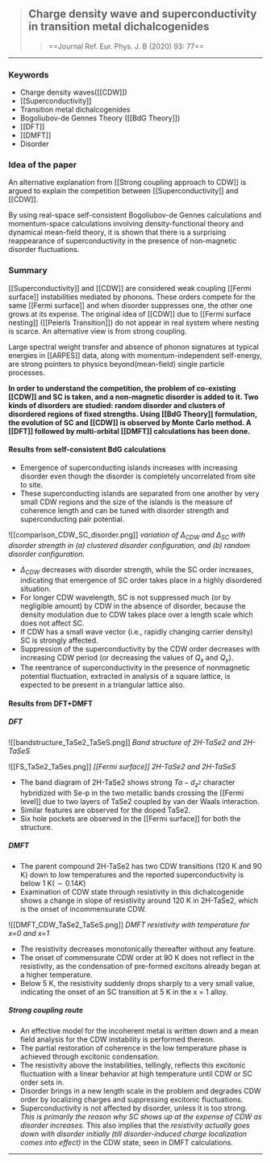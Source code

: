 >## Charge density wave and superconductivity in transition metal dichalcogenides
>>==Journal Ref.  Eur. Phys. J. B (2020) 93: 77==

---
### Keywords 
- Charge density waves([[CDW]])
- [[Superconductivity]]
- Transition metal dichalcogenides
-  Bogoliubov-de Gennes Theory ([[BdG Theory]])
- [[DFT]]
- [[DMFT]]
- Disorder

### Idea of the paper 
An alternative explanation from [[Strong coupling approach to CDW]] is argued to explain the competition between [[Superconductivity]] and [[CDW]].

By using real-space self-consistent Bogoliubov-de Gennes calculations and momentum-space calculations involving density-functional theory and dynamical mean-field theory, it is shown that there is a surprising reappearance of superconductivity in the presence of non-magnetic disorder fluctuations. 

### Summary 
[[Superconductivity]] and [[CDW]] are considered weak coupling [[Fermi surface]] instabilities mediated by phonons. These orders compete for the same [[Fermi surface]] and when disorder suppresses one, the other one grows at its expense. The original idea of [[CDW]] due to [[Fermi surface nesting]] ([[Peierls Transition]]) do not appear in real system where nesting is scarce. An alternative view is from strong coupling.

Large spectral weight transfer and absence of phonon signatures at typical energies in [[ARPES]] data, along with momentum-independent self-energy, are strong pointers to physics beyond(mean-field) single particle processes. 

**In order to understand the competition, the problem of co-existing [[CDW]] and SC is taken, and a non-magnetic disorder is added to it. Two kinds of disorders are studied: random disorder and clusters of disordered regions of fixed strengths. Using [[BdG Theory]] formulation, the evolution of SC and [[CDW]] is observed by Monte Carlo method. A [[DFT]] followed by multi-orbital [[DMFT]] calculations has been done.** 

#### Results from self-consistent BdG calculations 
- Emergence of superconducting islands increases with increasing disorder even though the disorder is completely uncorrelated from site to site. 
- These superconducting islands are separated from one another by very small CDW regions and the size of the islands is the measure of coherence length and can be tuned with disorder strength and superconducting pair potential.

![[comparison_CDW_SC_disorder.png]]
*variation of $\Delta_{CDW}$ and $\Delta_{SC}$ with disorder strength in (a) clustered disorder configuration, and (b) random disorder configuration.*

- $\Delta_{CDW}$ decreases with disorder strength, while the SC order increases, indicating that emergence of SC order takes place in a highly disordered situation. 
- For longer CDW wavelength, SC is not suppressed much (or by negligible amount) by CDW in the absence of disorder, because the density modulation due to CDW takes place over a length scale which does not affect SC. 
- If CDW has a small wave vector (i.e., rapidly changing carrier density) SC is strongly affected.
- Suppression of the superconductivity by the CDW order decreases with increasing CDW period (or decreasing the values of $Q_x$ and $Q_y$).
- The reentrance of superconductivity in the presence of nonmagnetic potential fluctuation, extracted in analysis of a square lattice, is expected to be present in a triangular lattice also. 

#### Results from DFT+DMFT 
##### DFT
![[bandstructure_TaSe2_TaSeS.png]]
*Band structure of 2H-TaSe2 and 2H-TaSeS*

![[FS_TaSe2_TaSes.png]]
*[[Fermi surface]] 2H-TaSe2 and 2H-TaSeS*

- The band diagram of 2H-TaSe2 shows strong $Ta-d_{z^2}$ character hybridized with Se-p in the two metallic bands crossing the [[Fermi level]] due to two layers of TaSe2 coupled by van der Waals interaction. 
- Similar features are observed for the doped TaSe2.
- Six hole pockets are observed in the [[Fermi surface]] for both the structure. 

##### DMFT
- The parent compound 2H-TaSe2 has two CDW transitions (120 K and 90 K) down to low temperatures and the reported superconductivity is below 1 K($\sim 0.14 K$)
- Examination of CDW state through resistivity in this dichalcogenide shows a change in slope of resistivity around 120 K in 2H-TaSe2, which is the onset of incommensurate CDW.

 ![[DMFT_CDW_TaSe2_TaSeS.png]]
*DMFT resistivity with temperature for x=0 and x=1*

- The resistivity decreases monotonically thereafter without any feature. 
- The onset of commensurate CDW order at 90 K does not reflect in the resistivity, as the condensation of pre-formed excitons already began at a higher temperature.
- Below 5 K, the resistivity suddenly drops sharply to a very small value, indicating the onset of an SC transition at 5 K in the x = 1 alloy. 

##### Strong coupling route 
- An effective model for the incoherent metal is written down and a mean field analysis for the CDW instability is performed thereon. 
- The partial restoration of coherence in the low temperature phase is achieved through excitonic condensation. 
- The resistivity above the instabilities, tellingly, reflects this excitonic fluctuation with a linear behavior at high temperature until CDW or SC order sets in. 
- Disorder brings in a new length scale in the problem and degrades CDW order by localizing charges and suppressing excitonic fluctuations.
- Superconductivity is not affected by disorder, unless it is too strong. *This is primarily the reason why SC shows up at the expense of CDW as disorder increases.* This also implies that the *resistivity actually goes down with disorder initially (till disorder-induced charge localization comes into effect)* in the CDW state, seen in DMFT calculations. 

---

